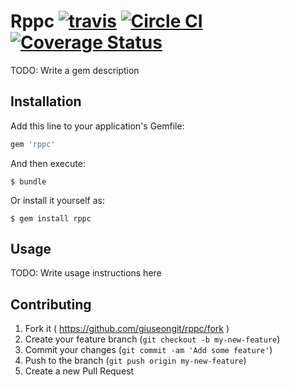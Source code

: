 # Rppc [![travis](https://api.travis-ci.org/giuseongit/rppc.svg?branch=master)](https://travis-ci.org/giuseongit/rppc) [![Circle CI](https://circleci.com/gh/giuseongit/rppc.svg?style=svg)](https://circleci.com/gh/giuseongit/rppc) [![Coverage Status](https://coveralls.io/repos/giuseongit/rppc/badge.svg)](https://coveralls.io/r/giuseongit/rppc)

TODO: Write a gem description

## Installation

Add this line to your application's Gemfile:

```ruby
gem 'rppc'
```

And then execute:

    $ bundle

Or install it yourself as:

    $ gem install rppc

## Usage

TODO: Write usage instructions here

## Contributing

1. Fork it ( https://github.com/giuseongit/rppc/fork )
2. Create your feature branch (`git checkout -b my-new-feature`)
3. Commit your changes (`git commit -am 'Add some feature'`)
4. Push to the branch (`git push origin my-new-feature`)
5. Create a new Pull Request
